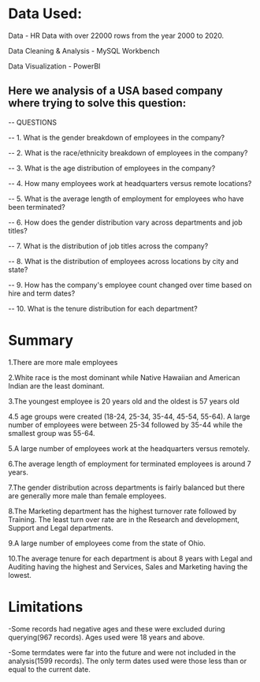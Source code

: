 # Data Used:

Data - HR Data with over 22000 rows from the year 2000 to 2020.

Data Cleaning & Analysis - MySQL Workbench

Data Visualization - PowerBI

## Here we analysis of a USA based company where  trying to solve this question:

-- QUESTIONS

-- 1. What is the gender breakdown of employees in the company?

-- 2. What is the race/ethnicity breakdown of employees in the company?

-- 3. What is the age distribution of employees in the company?


-- 4. How many employees work at headquarters versus remote locations?


-- 5. What is the average length of employment for employees who have been terminated?

-- 6. How does the gender distribution vary across departments and job titles?


-- 7. What is the distribution of job titles across the company?


-- 8. What is the distribution of employees across locations by city and state?


-- 9. How has the company's employee count changed over time based on hire and term dates?

-- 10. What is the tenure distribution for each department?

# Summary

1.There are more male employees

2.White race is the most dominant while Native Hawaiian and American Indian are the least dominant.

3.The youngest employee is 20 years old and the oldest is 57 years old

4.5 age groups were created (18-24, 25-34, 35-44, 45-54, 55-64). A large number of employees were between 25-34 followed by 35-44 while the smallest group was 55-64.

5.A large number of employees work at the headquarters versus remotely.

6.The average length of employment for terminated employees is around 7 years.

7.The gender distribution across departments is fairly balanced but there are generally more male than female employees.

8.The Marketing department has the highest turnover rate followed by Training. The least turn over rate are in the Research and development, Support and Legal departments.

9.A large number of employees come from the state of Ohio.

10.The average tenure for each department is about 8 years with Legal and Auditing having the highest and Services, Sales and Marketing having the lowest.


# Limitations

-Some records had negative ages and these were excluded during querying(967 records). Ages used were 18 years and above.

-Some termdates were far into the future and were not included in the analysis(1599 records). The only term dates used were those less than or equal to the current date.
